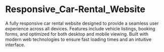 # Responsive_Car-Rental_Website
A fully responsive car rental website designed to provide a seamless user experience across all devices. Features include vehicle listings, booking forms, and optimized for both desktop and mobile viewing. Built with modern web technologies to ensure fast loading times and an intuitive interface.
